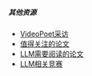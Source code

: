 ##### 其他资源

- [VideoPoet采访](https://mp.weixin.qq.com/s/Hamz5XMT1tSZHKdPaCBTKg)
- [值得关注的论文](https://mp.weixin.qq.com/s/SBc7nrJHubcBzbiZ4ljy8g)
- [LLM需要阅读的论文](https://mp.weixin.qq.com/s/2zdpbIeb7DzzEBY9kgGLuw)
- [LLM相关竞赛](https://mp.weixin.qq.com/s/306YeHrU1XjcWIwUz-vB_g)
